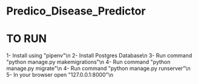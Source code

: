 # Predico_Disease_Predictor
# TO RUN
1- Install using "pipenv"\n
2- Install Postgres Database\n
3- Run command "python manage.py makemigrations"\n
4- Run command "python manage.py migrate"\n
4- Run command "python manage.py runserver"\n
5- In your browser open "127.0.0.1:8000"\n
